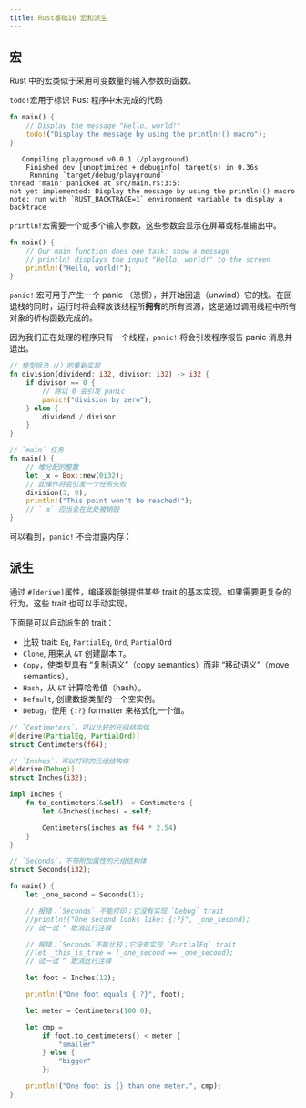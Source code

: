 ```yaml
---
title: Rust基础10 宏和派生
---
```


## 宏

 Rust 中的宏类似于采用可变数量的输入参数的函数。

`todo!`宏用于标识 Rust 程序中未完成的代码

```rust
fn main() {
    // Display the message "Hello, world!"
    todo!("Display the message by using the println!() macro");
}
```

```
   Compiling playground v0.0.1 (/playground)
    Finished dev [unoptimized + debuginfo] target(s) in 0.36s
     Running `target/debug/playground`
thread 'main' panicked at src/main.rs:3:5:
not yet implemented: Display the message by using the println!() macro
note: run with `RUST_BACKTRACE=1` environment variable to display a backtrace
```



`println!`宏需要一个或多个输入参数，这些参数会显示在屏幕或标准输出中。

```rust
fn main() {
    // Our main function does one task: show a message
    // println! displays the input "Hello, world!" to the screen
    println!("Hello, world!");
}
```

`panic!` 宏可用于产生一个 panic （恐慌），并开始回退（unwind）它的栈。在回退栈的同时，运行时将会释放该线程所**拥有**的所有资源，这是通过调用线程中所有对象的析构函数完成的。

因为我们正在处理的程序只有一个线程，`panic!` 将会引发程序报告 panic 消息并退出。

```rust
// 整型除法（/）的重新实现
fn division(dividend: i32, divisor: i32) -> i32 {
    if divisor == 0 {
        // 除以 0 会引发 panic
        panic!("division by zero");
    } else {
        dividend / divisor
    }
}

// `main` 任务
fn main() {
    // 堆分配的整数
    let _x = Box::new(0i32);
    // 此操作将会引发一个任务失败
    division(3, 0);
    println!("This point won't be reached!");
    // `_x` 应当会在此处被销毁
}
```
可以看到，`panic!` 不会泄露内存：

## 派生

通过 `#[derive]`属性，编译器能够提供某些 trait 的基本实现。如果需要更复杂的行为，这些 trait 也可以手动实现。

下面是可以自动派生的 trait：

- 比较 trait: `Eq`, `PartialEq`, `Ord`, `PartialOrd`
- `Clone`, 用来从 `&T` 创建副本 `T`。
- `Copy`，使类型具有 “复制语义”（copy semantics）而非 “移动语义”（move semantics）。
- `Hash`，从 `&T` 计算哈希值（hash）。
- `Default`, 创建数据类型的一个空实例。
- `Debug`，使用 `{:?}` formatter 来格式化一个值。

```rust
// `Centimeters`，可以比较的元组结构体
#[derive(PartialEq, PartialOrd)]
struct Centimeters(f64);

// `Inches`，可以打印的元组结构体
#[derive(Debug)]
struct Inches(i32);

impl Inches {
    fn to_centimeters(&self) -> Centimeters {
        let &Inches(inches) = self;

        Centimeters(inches as f64 * 2.54)
    }
}

// `Seconds`，不带附加属性的元组结构体
struct Seconds(i32);

fn main() {
    let _one_second = Seconds(1);

    // 报错：`Seconds` 不能打印；它没有实现 `Debug` trait
    //println!("One second looks like: {:?}", _one_second);
    // 试一试 ^ 取消此行注释

    // 报错：`Seconds`不能比较；它没有实现 `PartialEq` trait
    //let _this_is_true = (_one_second == _one_second);
    // 试一试 ^ 取消此行注释

    let foot = Inches(12);

    println!("One foot equals {:?}", foot);

    let meter = Centimeters(100.0);

    let cmp =
        if foot.to_centimeters() < meter {
            "smaller"
        } else {
            "bigger"
        };

    println!("One foot is {} than one meter.", cmp);
}

```